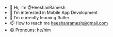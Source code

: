 - 👋 Hi, I’m @HeeshanRamesh
- 👀 I’m interested in Mobile App Devolopment
- 🌱 I’m currently learning flutter
- 📫 How to reach me heeshanramesh@gmail.com
- 😄 Pronouns: he/him

<!---
HeeshanRamesh/HeeshanRamesh is a ✨ special ✨ repository because its `README.md` (this file) appears on your GitHub profile.
You can click the Preview link to take a look at your changes.
--->
